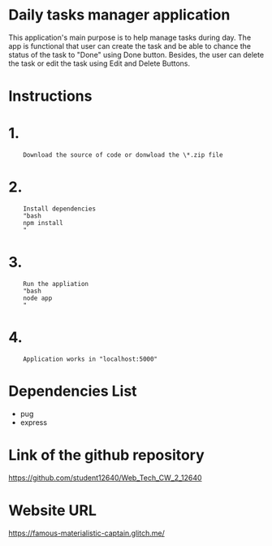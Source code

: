 # Daily tasks manager application

This application's main purpose is to help manage tasks during day. The app is functional that user can create the task and be able to chance the status of the task to "Done" using Done button. Besides, the user can delete the task or edit the task using Edit and Delete Buttons. 

# Instructions

   # 1. 
        Download the source of code or donwload the \*.zip file
   # 2.
        Install dependencies
        "bash
        npm install
        "
   # 3. 
        Run the appliation
        "bash
        node app
        "
   # 4. 
        Application works in "localhost:5000"

# Dependencies List
 - pug
 - express

# Link of the github repository
https://github.com/student12640/Web_Tech_CW_2_12640

# Website URL
https://famous-materialistic-captain.glitch.me/
